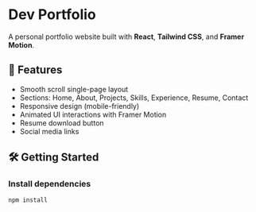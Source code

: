 # Dev Portfolio

A personal portfolio website built with **React**, **Tailwind CSS**, and **Framer Motion**.

## 🚀 Features

- Smooth scroll single-page layout
- Sections: Home, About, Projects, Skills, Experience, Resume, Contact
- Responsive design (mobile-friendly)
- Animated UI interactions with Framer Motion
- Resume download button
- Social media links

## 🛠 Getting Started

### Install dependencies

```bash
npm install
